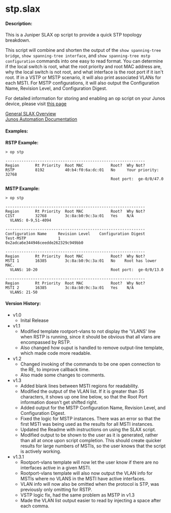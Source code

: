 stp.slax
========

#### Description:
This is a Juniper SLAX op script to provide a quick STP topology breakdown.

This script will combine and shorten the output of the `show spanning-tree bridge`, 
`show spanning-tree interface`, and `show spanning-tree mstp configuration` 
commands into one easy to read format. You can determine 
if the local switch is root, what the root priority and root MAC address are, why the local 
switch is not root, and what interface is the root port if it isn't root. If in a VSTP 
or MSTP scenario, it will also print associated VLANs for each MSTI. For MSTP configurations, it will
also output the Configuration Name, Revision Level, and Configuration Digest. 

For detailed information for storing and enabling an op script on your Junos device, please visit [this page](http://www.juniper.net/techpubs/en_US/junos13.2/topics/task/configuration/junos-script-automation-script-storing-enabling.html)

[General SLAX Overview](http://www.juniper.net/techpubs/en_US/junos14.1/topics/concept/junos-script-automation-slax-overview.html)  
[Junos Automation Documentation](http://www.juniper.net/techpubs/en_US/junos13.2/information-products/pathway-pages/config-guide-automation/configuration-and-operations-automation.html#overview)  

#### Examples:
**RSTP Example:**  
	
	> op stp 

	-------------------------------------------------------------
	Region       Rt Priority  Root MAC            Root?  Why Not?                      
	RSTP         8192         40:b4:f0:6a:dc:01   No     Your priority: 32768          
	                                              Root port:  ge-0/0/47.0       
		                                              
**MSTP Example:**  
	
	> op stp 

	-------------------------------------------------------------
	Region       Rt Priority  Root MAC            Root?  Why Not?                      
	CIST         32768        3c:8a:b0:9c:3a:01   Yes    N/A                           
	  VLANS: 0-9,51-4094                         

	-------------------------------------------------------------
	Configuration Name     Revision Level    Configuration Digest                    
	Test-MSTP              1                 0x2adca6e344946ceedde262329c949bb0      

	-------------------------------------------------------------
	Region       Rt Priority  Root MAC            Root?  Why Not?                      
	MSTI 1       16385        3c:8a:b0:9c:3a:01   No    Root has lower MAC.    
	  VLANS: 10-20                                Root port:  ge-0/0/13.0         

	-------------------------------------------------------------
	Region       Rt Priority  Root MAC            Root?  Why Not?                      
	MSTI 2       16385        3c:8a:b0:9c:3a:01   Yes    N/A                           
	  VLANS: 21-50     

#### Version History:
* v1.0
	- Inital Release
* v1.1
	- Modified template rootport-vlans to not display the 'VLANS' line when RSTP is running, since it should be obvious that all vlans are encompassed by RSTP. 
	- Also changed how ouput is handled to remove output-line template, which made code more readable.
* v1.2
	- Changed invoking of the commands to be one open connection to the RE, to improve callback time. 
	- Also made some changes to comments. 
* v1.3 
	- Added blank lines between MSTI regions for readability. 
	- Modified the output of the VLAN list. If it is greater than 35 characters, 
	it shows up one line below, so that the Root Port information doesn't get shifted right.
	- Added output for the MSTP Configuration Name, Revision Level, and Configuration Digest. 
	- Fixed the logic for MSTP instances. There was an error so that the first MSTI was being used as the results for all MSTI instances. 
	- Updated the Readme with instructions on using the SLAX script. 
	- Modified output to be shown to the user as it is generated, rather than all at once upon script completion.
	This should create quicker results for large numbers of MSTIs, so the user knows that the script is actively working.
* v1.3.1
	- Rootport-vlans template will now let the user know if there are no interfaces active in a given MSTI. 
	- Rootport-vlans template will also now output the VLAN info for MSTIs where no VLANS in the MSTI have active interfaces. 
	- VLAN info will now also be omitted when the protocol is STP, was previously only omitting for RSTP. 
	- VSTP logic fix, had the same problem as MSTP in v1.3
	- Made the VLAN list output easier to read by injecting a space after each comma. 